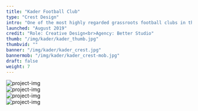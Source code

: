 ```yaml
---
title: "Kader Football Club"
type: "Crest Design"
intro: "One of the most highly regarded grassroots football clubs in the UK, formed in 1976. We created a modern identity by recrafting the oak tree from their previous crest. The tree grows from a number upwards moving roots, designed to represent inclusivity and the various paths that people take. At the heart of this are traditional football ‘branches’ which represent the diverse community that flourish through the power of football."
launched: "August 2019"
credit: "Role: Creative Design<br>Agency: Better Studio"
thumb: "/img/kader/kader_thumb.jpg"
thumbvid: ""
banner: "/img/kader/kader_crest.jpg"
bannermob: "/img/kader/kader_crest-mob.jpg"
draft: false
weight: 7
---
```

<div class="row">
    <div class="col-xs-12">
        <picture>
            <source media="(max-width: 767px)" srcset="/img/kader/kader_pitch-mob.jpg">
            <source media="(min-width: 768px)" srcset="/img/kader/kader_pitch.jpg">
            <img src="/img/kader/kader_pitch.jpg" alt="project-img" class="project-img">
        </picture>
    </div>
</div>
<div class="row">
    <div class="col-sm-6 col-xs-12">
        <picture>
            <source media="(max-width: 767px)" srcset="/img/kader/kader_sign-mob.jpg">
            <source media="(min-width: 768px)" srcset="/img/kader/kader_sign.jpg">
            <img src="/img/kader/kader_sign.jpg" alt="project-img" class="project-img">
        </picture>
    </div>
</div>
<div class="row end-xs">
    <div class="col-sm-8 col-xs-12">
        <picture>
            <source media="(max-width: 767px)" srcset="/img/kader/kader_badge-mob.jpg">
            <source media="(min-width: 768px)" srcset="/img/kader/kader_badge.jpg">
            <img src="/img/kader/kader_badge.jpg" alt="project-img" class="project-img">
        </picture>
    </div>
</div>
<div class="row">
    <div class="col-xs-12">
        <picture>
            <source media="(max-width: 767px)" srcset="/img/kader/kader_bag-mob.jpg">
            <source media="(min-width: 768px)" srcset="/img/kader/kader_bag.jpg">
            <img src="/img/kader/bag_pitch.jpg" alt="project-img" class="project-img">
        </picture>
    </div>
</div>
